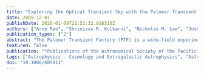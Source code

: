 ```yaml
---
title: "Exploring the Optical Transient Sky with the Palomar Transient Factory"
date: 2009-12-01
publishDate: 2020-01-09T21:52:32.918315Z
authors: ["Arne Rau", "Shrinivas R. Kulkarni", "Nicholas M. Law", "Joshua S. Bloom", "David Ciardi", "George S. Djorgovski", "Derek B. Fox", "Avishay Gal-Yam", "Carl C. Grillmair", "Mansi M. Kasliwal", "Peter E. Nugent", "Eran O. Ofek", "Robert M. Quimby", "William T. Reach", "Michael Shara", "Lars Bildsten", "S. Bradley Cenko", "Andrew J. Drake", "Alexei V. Filippenko", "David J. Helfand", "George Helou", "D. Andrew Howell", "Dovi Poznanski", "Mark Sullivan"]
publication_types: ["2"]
abstract: "The Palomar Transient Factory (PTF) is a wide-field experiment designed to investigate the optical transient and variable sky on time scales from minutes to years. PTF uses the CFH12k mosaic camera, with a field of view of 7.9 deg$^2$ and a plate scale of 1″ pixel$^-1$, mounted on the Palomar Observatory 48 inch Samuel Oschin Telescope. The PTF operation strategy is devised to probe the existing gaps in the transient phase space and to search for theoretically predicted, but not yet detected, phenomena, such as fallback supernovae, macronovae,. Ia supernovae, and the orphan afterglows of gamma-ray bursts. PTF will also discover many new members of known source classes, from cataclysmic variables in their various avatars to supernovae and active galactic nuclei, and will provide important insights into understanding galactic dynamics (through RR Lyrae stars) and the solar system (asteroids and near-Earth objects). The lessons that can be learned from PTF will be essential for the preparation of future large synoptic sky surveys like the Large Synoptic Survey Telescope. In this article we present the scientific motivation for PTF and describe in detail the goals and expectations for this experiment."
featured: false
publication: "*Publications of the Astronomical Society of the Pacific*"
tags: ["Astrophysics - Cosmology and Extragalactic Astrophysics", "Astrophysics - Galaxy Astrophysics"]
doi: "10.1086/605911"
---
```


